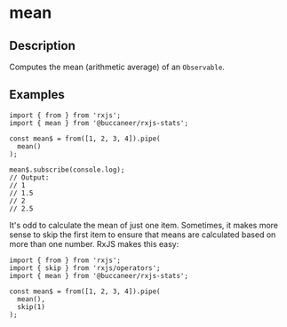 # mean

## Description

Computes the mean \(arithmetic average\) of an `Observable`.

## Examples

```text
import { from } from 'rxjs';
import { mean } from '@buccaneer/rxjs-stats';

const mean$ = from([1, 2, 3, 4]).pipe(
  mean()
);

mean$.subscribe(console.log);
// Output:
// 1
// 1.5
// 2
// 2.5
```

It's odd to calculate the mean of just one item. Sometimes, it makes more sense to skip the first item to ensure that means are calculated based on more than one number. RxJS makes this easy:

```text
import { from } from 'rxjs';
import { skip } from 'rxjs/operators';
import { mean } from '@buccaneer/rxjs-stats';

const mean$ = from([1, 2, 3, 4]).pipe(
  mean(),
  skip(1)
);
```

